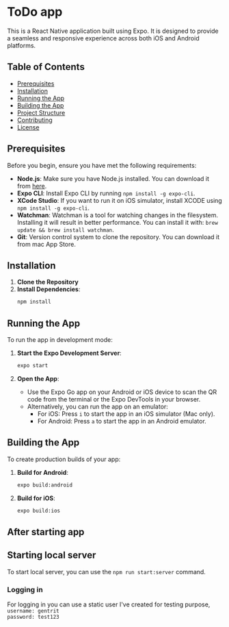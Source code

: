 # ToDo app

This is a React Native application built using Expo. It is designed to provide a seamless and responsive experience across both iOS and Android platforms.

## Table of Contents

- [Prerequisites](#prerequisites)
- [Installation](#installation)
- [Running the App](#running-the-app)
- [Building the App](#building-the-app)
- [Project Structure](#project-structure)
- [Contributing](#contributing)
- [License](#license)

## Prerequisites

Before you begin, ensure you have met the following requirements:

- **Node.js**: Make sure you have Node.js installed. You can download it from [here](https://nodejs.org/).
- **Expo CLI**: Install Expo CLI by running `npm install -g expo-cli`.
- **XCode Studio**: If you want to run it on iOS simulator, install XCODE using `npm install -g expo-cli`.
- **Watchman**: Watchman is a tool for watching changes in the filesystem. Installing it will result in better performance. You can install it with: `brew update && brew install watchman`.
- **Git**: Version control system to clone the repository. You can download it from mac App Store.

## Installation

1. **Clone the Repository**
2. **Install Dependencies**:
   ```bash
   npm install
   ```

## Running the App

To run the app in development mode:

1. **Start the Expo Development Server**:

   ```bash
   expo start
   ```

2. **Open the App**:
   - Use the Expo Go app on your Android or iOS device to scan the QR code from the terminal or the Expo DevTools in your browser.
   - Alternatively, you can run the app on an emulator:
     - For iOS: Press `i` to start the app in an iOS simulator (Mac only).
     - For Android: Press `a` to start the app in an Android emulator.

## Building the App

To create production builds of your app:

1. **Build for Android**:

   ```bash
   expo build:android
   ```

2. **Build for iOS**:
   ```bash
   expo build:ios
   ```

## After starting app

## Starting local server

To start local server, you can use the `npm run start:server` command.

### Logging in

For logging in you can use a static user I've created for testing purpose,  
`username: gentrit`  
`password: test123`

